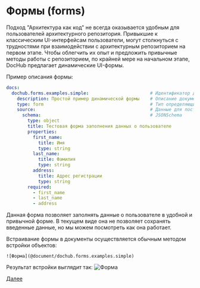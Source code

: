 # Формы (forms)

Подход "Архитектура как код" не всегда оказывается удобным для пользователей архитектурного репозитория. 
Привыкшие к классическим UI-интерфейсам пользователи, могут столкнуться с трудностями при взаимодействии
с архитектурным репозиторием на первом этапе. Чтобы облегчить их опыт и предложить привычные методы работы
с репозиторием, по крайней мере на начальном этапе, DocHub предлагает динамические UI-формы.

Пример описания формы:
```yaml
docs:
  dochub.forms.examples.simple:                       # Идентификатор документа
    description: Простой пример динамической формы    # Описание документа
    type: form                                        # Тип определяющий динамическую форму
    source:                                           # Данные для построения формы
      schema:                                         # JSONSchema
        type: object
        title: Тестовая форма заполнения данных о пользователе
        properties:
          first_name:
            title: Имя
            type: string
          last_name:
            title: Фамилия
            type: string
          address:
            title: Адрес регистрации
            type: string
        required:
          - first_name
          - last_name
          - address  
```

Данная форма позволяет заполнять данные о пользователе в удобной и привычной форме. В текущем виде она не позволяет сохранять 
введенные данные, но мы можем посмотреть как она работает.

Встраивание формы в документы осуществляется обычным методом встройки объектов:
```
![Форма](@document/dochub.forms.examples.simple)
```

Результат встройки выглядит так:
![Форма](@document/dochub.forms.examples.simple)


[Далее](/docs/dochub.entities)
